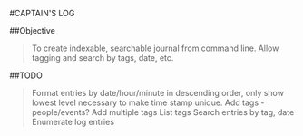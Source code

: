 #CAPTAIN'S LOG

##Objective
> To create indexable, searchable journal from command line. Allow tagging and search by tags, date, etc.

##TODO
> Format entries by date/hour/minute in descending order, only show lowest level necessary to make time stamp unique.
> Add tags - people/events?
> Add multiple tags
> List tags
> Search entries by tag, date
> Enumerate log entries
